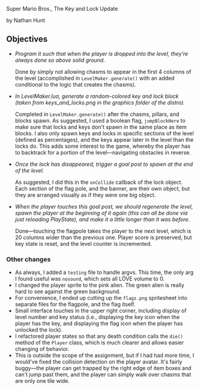 Super Mario Bros., The Key and Lock Update

by Nathan Hunt

## Objectives ##

+ *Program it such that when the player is dropped into the level, they’re always done so above solid ground.* 

   Done by simply not allowing chasms to appear in the first 4 columns of the level (accomplished in `LevelMaker.generate()` with an added conditional to the logic that creates the chasms).
   
+ *In LevelMaker.lua, generate a random-colored key and lock block (taken from keys_and_locks.png in the graphics folder of the distro).*

    Completed in `LevelMaker.generate()` after the chasms, pillars, and blocks spawn. As suggested, I used a boolean flag, `jumpBlockHere` to make sure that locks and keys don't spawn in the same place as item blocks. I also only spawn keys and locks in specific sections of the level (defined as percentages), and the keys appear later in the level than the locks do. This adds some interest to the game, whereby the player has to backtrack for a portion of the level—navigating obstacles in reverse.

+ *Once the lock has disappeared, trigger a goal post to spawn at the end of the level.* 

    As suggested, I did this in the `onCollide` callback of the lock object. Each section of the flag pole, and the banner, are their own object, but they are arranged visually as if they were one big object. 

+ *When the player touches this goal post, we should regenerate the level, spawn the player at the beginning of it again (this can all be done via just reloading PlayState), and make it a little longer than it was before.* 

    Done—touching the flagpole takes the player to the next level, which is 20 columns wider than the previous one. Player score is preserved, but key state is reset, and the level counter is incremented.

### Other changes ###

+ As always, I added a `testing` file to handle argvs. This time, the only arg I found useful was `nosound`, which sets all LÖVE volume to 0.
+ I changed the player sprite to the pink alien. The green alien is really hard to see against the green background.
+ For convenience, I ended up cutting up the `flags.png` spritesheet into separate files for the flagpole, and the flag itself. 
+ Small interface touches in the upper right corner, including display of level number and key status (i.e., displaying the key icon when the player has the key, and displaying the flag icon when the player has unlocked the lock). 
+ I refactored player states so that any death condition calls the `die()` method of the `Player` class, which is much clearer and allows easier changing of behavior. 
+ This is outside the scope of the assignment, but if I had had more time, I would've fixed the collision detection on the player avatar. It's fairly buggy—the player can get trapped by the right edge of item boxes and can't jump past them, and the player can simply walk over chasms that are only one tile wide. 